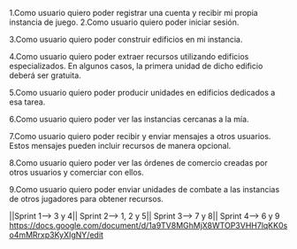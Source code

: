 1.Como usuario quiero poder registrar una cuenta y recibir mi propia instancia de juego.
2.Como usuario quiero poder iniciar sesión.

3.Como usuario quiero poder construir edificios en mi instancia.

4.Como usuario quiero poder extraer recursos utilizando edificios especializados. En algunos casos, la primera unidad de dicho edificio deberá ser gratuita.

5.Como usuario quiero poder producir unidades en edificios dedicados a esa tarea.

6.Como usuario quiero poder ver las instancias cercanas a la mía.

7.Como usuario quiero poder recibir y enviar mensajes a otros usuarios. Estos mensajes pueden incluir recursos de manera opcional.

8.Como usuario quiero poder ver las órdenes de comercio creadas por otros usuarios y comerciar con ellos.

9.Como usuario quiero poder enviar unidades de combate a las instancias de otros jugadores para obtener recursos.


||Sprint 1-->	3 y 4||
Sprint 2--> 1, 2 y 5||
Sprint 3--> 7 y 8||
Sprint 4--> 6 y 9
https://docs.google.com/document/d/1a9TV8MGhMjX8WTOP3VHH7lqKK0so4mMRrxp3KyXIgNY/edit
